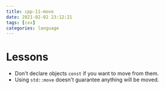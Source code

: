 ```yaml
---
title: cpp-11-move
date: 2021-02-02 23:12:21
tags: [cxx]
categories: language
---
```


# Lessons
- Don't declare objects `const` if you want to move from them.
- Using `std::move` doesn't guarantee anything will be moved.
